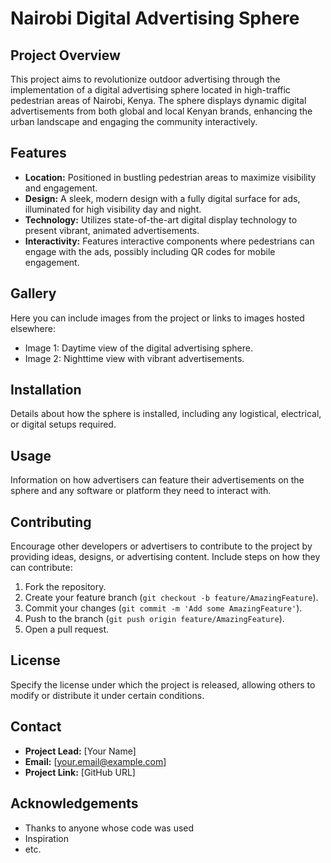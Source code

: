 # Nairobi Digital Advertising Sphere

## Project Overview
This project aims to revolutionize outdoor advertising through the implementation of a digital advertising sphere located in high-traffic pedestrian areas of Nairobi, Kenya. The sphere displays dynamic digital advertisements from both global and local Kenyan brands, enhancing the urban landscape and engaging the community interactively.

## Features
- **Location:** Positioned in bustling pedestrian areas to maximize visibility and engagement.
- **Design:** A sleek, modern design with a fully digital surface for ads, illuminated for high visibility day and night.
- **Technology:** Utilizes state-of-the-art digital display technology to present vibrant, animated advertisements.
- **Interactivity:** Features interactive components where pedestrians can engage with the ads, possibly including QR codes for mobile engagement.

## Gallery
Here you can include images from the project or links to images hosted elsewhere:
- Image 1: Daytime view of the digital advertising sphere.
- Image 2: Nighttime view with vibrant advertisements.

## Installation
Details about how the sphere is installed, including any logistical, electrical, or digital setups required.

## Usage
Information on how advertisers can feature their advertisements on the sphere and any software or platform they need to interact with.

## Contributing
Encourage other developers or advertisers to contribute to the project by providing ideas, designs, or advertising content. Include steps on how they can contribute:
1. Fork the repository.
2. Create your feature branch (`git checkout -b feature/AmazingFeature`).
3. Commit your changes (`git commit -m 'Add some AmazingFeature'`).
4. Push to the branch (`git push origin feature/AmazingFeature`).
5. Open a pull request.

## License
Specify the license under which the project is released, allowing others to modify or distribute it under certain conditions.

## Contact
- **Project Lead:** [Your Name]
- **Email:** [your.email@example.com]
- **Project Link:** [GitHub URL]

## Acknowledgements
- Thanks to anyone whose code was used
- Inspiration
- etc.


